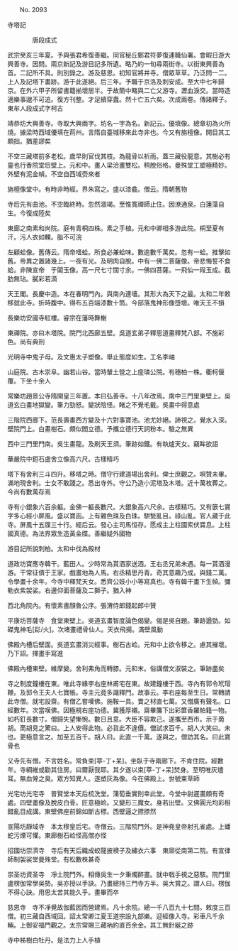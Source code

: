 ﻿　　No. 2093

寺塔記

　　　　唐段成式


武宗癸亥三年夏。予與張君希復善繼。同官秘丘鄭君符夢復連職仙署。會暇日游大興善寺。因問。兩京新記及游目記多所遺。略乃約一旬尋兩街寺。以街東興善為首。二記所不具。則別錄之。游及慈恩。初知官將并寺。僧眾草草。乃泛問一二。上人及記塔下畫跡。游于此遂絕。后三年。予職于京洛及刺安成。至大中七年歸京。在外六甲子所留書籍揃壞居半。于故簡中睹與二亡父游寺。瀝血淚交。當時造適樂事邈不可追。復方刊整。才足續穿蠹。然十亡五六矣。次成兩卷。傳諸釋子。東牟人段成式字柯古

靖恭坊大興善寺。寺取大興兩字。坊名一字為名。新記云。優填像。總章初為火所燒。據梁時西域優填在荊州。言隋自臺城移來此寺非也。今又有旃檀像。開目其工頗拙。猶差謬矣

不空三藏塔前多老松。歲早則官伐其枝。為龍骨以祈雨。蓋三藏役龍意。其樹必有靈也行香院堂后壁上。元和中。畫人梁洽畫雙松。稍脫俗格。曼殊堂工塑極精妙。外壁有泥金幀。不空自西域赍來者

旃檀像堂中。有時非時經。界朱寫之。盛以漆龕。僧云。隋朝舊物

寺后先有曲池。不空臨終時。忽然涸竭。至惟寬禪師止住。因潦通泉。白蓮藻自生。今復成陸矣

東廊之南素和尚院。庭有青桐四株。素之手植。元和中卿相多游此院。桐至夏有汗。污人衣如輠。脂不可浣

左顧蛤像。舊傳云。隋帝嗜蛤。所食必兼蛤味。數逾數千萬矣。忽有一蛤。推擊如舊。帝異之置諸幾上。一夜有光。及明肉自脫。中有一佛二菩薩像。帝悲悔誓不食蛤。非陳宣帝　于闐玉像。高一尺七寸闊寸余。一佛四菩薩。一飛仙一叚玉成。截肪無玷。膩彩若滴

天王閣。長慶中造。本在春明門內。與南內連墻。其形大為天下之最。太和二年敕移就此寺。折時腹中。得布五百端漆數十筒。今部落鬼神形像墮壞。唯天王不損

長樂坊安國寺紅樓。睿宗在藩時舞榭

東禪院。亦曰木塔院。院門北西廊五壁。吳道玄弟子釋思道畫釋梵八部。不施彩色。尚有典刑

光明寺中鬼子母。及文惠太子塑像。舉止態度如生。工名李岫

山庭院。古木崇阜。幽若山谷。當時輦土營之上座璘公院。有穗柏一株。衢柯偃覆。下坐十余人

常樂坊趙景公寺隋開皇三年置。本曰弘善寺。十八年改焉。南中三門里東壁上。吳道玄白畫地獄變。筆力勁怒。變狀陰怪。睹之不覺毛戴。吳畫中得意處

三階院西廊下。范長壽畫西方變及十六對事寶池。池尤妙絕。諦視之。覺水入深。壁院門上。白畫樹石。頗似閻立德。予攜立德行天詞粉本。驗之無異

西中三門里門南。吳生畫龍。及刷天王須。筆跡如鐵。有執爐天女。竊眸欲語

華嚴院中鋀石盧舍立像高六尺。古樣精巧

塔下有舍利三斗四升。移塔之時。僧守行建道場出舍利。俾士庶觀之。唄贊未畢。滿地現舍利。士女不敢踐之。悉出寺外。守公乃造小泥塔及木塔。近十萬枚葬之。今尚有數萬存焉

寺有小銀象六百余軀。金佛一軀長數尺。大銀象高六尺余。古樣精巧。又有篏七寶字多心經小屏風。盛以寶函。上有雜色珠及白珠。駢甃亂目。祿山亂。官人藏于此寺。屏風十五牒三十行。經后云。發心主司馬恒存。愿成主上柱國索伏寶息。上柱國真德。為法界眾生造黃金牒。善繼疑外國物

游目記所說刺柏。太和中伐為殿材

道政坊寶應寺韓干。藍田人。少時常為貰酒家送酒。王右丞兄弟未遇。每一貰酒漫游。干常征債于王家。戲畫地為人馬。右丞精思丹青。奇其意趣乃成。與錢二萬。令學畫十余年。今寺中釋梵天女。悉齊公妓小小等寫真也。寺有韓干畫下生幀。彌勒衣紫袈裟。右邊仰面菩薩及二獅子。猶入神

西北角院內。有懷素書顏魯公序。張渭侍郎錢起郎中贊

平康坊菩薩寺　食堂東壁上。吳道玄畫智度論色偈變。偈是吳自題。筆跡遒勁。如磔鬼神毛[髟/火]。次堵畫禮骨仙人。天衣飛揚。滿壁風動

佛殿內槽后壁面。吳道玄畫消災經事。樹石古崄。元和中上欲令移之。慮其摧壞。乃下詔。擇畫手寫進

佛殿內槽東壁。維摩變。舍利弗角而轉膝。元和末。俗講僧文淑裝之。筆跡盡矣

寺之制度鐘樓在東。唯此寺緣李右座林甫宅在東。故建鐘樓于西。寺內有郭令玳瑁鞭。及郭令王夫人七寶帳。寺主元竟多識釋門。故事云。李右座每至生日。常轉請此寺僧。就宅設齋。有僧乙嘗嘆佛。施鞍一具。賣之材直七萬。又僧廣有聲名。口經數年。次當嘆佛。因極視右座功德。冀獲厚襯。齋畢簾下出彩篚香羅帕籍一物。如朽釘長數寸。僧歸失望慚惋。數日且意。大臣不容欺己。遂攜至西市。示于啇胡。啇胡見之驚曰。上人安得此物。必貨此不違價。僧試求百千。胡人大笑曰。未也。更極意言之。加至五百千。胡人曰。此直一千萬。遂與之。僧訪其名。曰此寶骨也

又寺先有僧。不言姓名。常負束[葶-丁+呆]。坐臥于寺兩廊下。不肯住院。經數年。寺綱維或勸其住房。曰爾厭我耶。其夕遂以束[葶-丁+呆]焚身。至明唯灰燼耳。無血膋之臭。眾方知異人。遂塑灰為像。今在佛殿上。世號束草師

光宅坊光宅寺　普賢堂本天后梳洗堂。蒲萄垂實則幸此堂。今堂中尉遲畫頗有奇處。四壁畫像及脫皮白骨。匠意極崄。又變形三魔女。身若出壁。又佛圓光均彩相錯亂目成講。東壁佛座前錦如斷古標。西壁逼之摽摽然

宣陽坊靜域寺　本太穆皇后宅。寺僧云。三階院門外。是神堯皇帝射孔雀處。上蟠蛇污煙可懼。東廊樹石崄怪高僧亦怪

招國坊崇濟寺　寺后有天后織成蛟龍披襖子及繡衣六事　東廓從南第二院。有宣律師制袈裟堂曼殊堂。有松數株甚奇

崇圣坊資圣寺　凈土院門外。相傳吳生一夕秉燭醉畫。就中戟手視之惡駭。院門里盧楞伽常學吳勢。吳亦授以手訣。乃畫總持三門寺方半。吳大賞之。謂人曰。楞伽不得心訣。用思太苦其能久乎。畫畢而卒

慈恩寺　寺不凈覺故伽藍因而營建焉。凡十余院。總一千八百九十七間。敕度三百僧。初三藏自西域回。詔太常卿江夏王道宗設九部樂。迎經像入寺。彩車凡千余輛。上御安福門觀之。太宗常賜三藏衲約直百余金。其工無針綖之跡

寺中柹樹白牡丹。是法力上人手植
